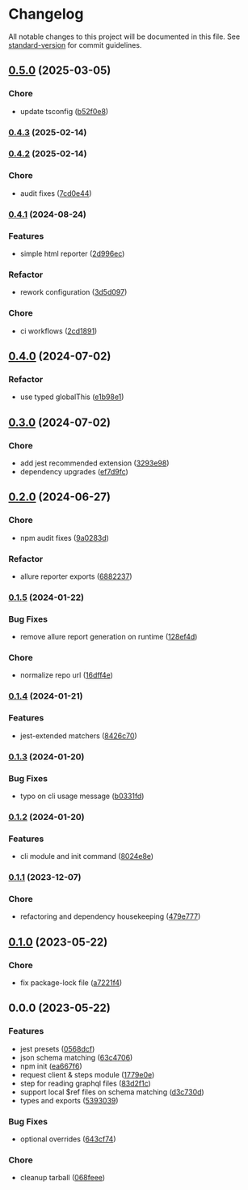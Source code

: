 # Changelog

All notable changes to this project will be documented in this file. See [standard-version](https://github.com/conventional-changelog/standard-version) for commit guidelines.

## [0.5.0](https://github.com/iamkenos/iris/compare/v0.4.3...v0.5.0) (2025-03-05)


### Chore

* update tsconfig ([b52f0e8](https://github.com/iamkenos/iris/commit/b52f0e80a1b06fba0f29b5c82b401e3b435360dd))

### [0.4.3](https://github.com/iamkenos/iris/compare/v0.4.2...v0.4.3) (2025-02-14)

### [0.4.2](https://github.com/iamkenos/iris/compare/v0.4.1...v0.4.2) (2025-02-14)


### Chore

* audit fixes ([7cd0e44](https://github.com/iamkenos/iris/commit/7cd0e448041328d018eaeb0686a19f645abf8325))

### [0.4.1](https://github.com/iamkenos/iris/compare/v0.4.0...v0.4.1) (2024-08-24)


### Features

* simple html reporter ([2d996ec](https://github.com/iamkenos/iris/commit/2d996ec80412d574e90a89adbe78cc9063e0fa62))


### Refactor

* rework configuration ([3d5d097](https://github.com/iamkenos/iris/commit/3d5d0971b7672fc8bc0d7ae69b257cea59dddfda))


### Chore

* ci workflows ([2cd1891](https://github.com/iamkenos/iris/commit/2cd18910a77ac59dc0e700840cd7da5eddc38b8f))

## [0.4.0](https://github.com/iamkenos/iris/compare/v0.3.0...v0.4.0) (2024-07-02)


### Refactor

* use typed globalThis ([e1b98e1](https://github.com/iamkenos/iris/commit/e1b98e1c5ed59b326c727897e47fba39b5627222))

## [0.3.0](https://github.com/iamkenos/iris/compare/v0.2.0...v0.3.0) (2024-07-02)


### Chore

* add jest recommended extension ([3293e98](https://github.com/iamkenos/iris/commit/3293e98e39771a0d29ebc71c76743b0fe834e90e))
* dependency upgrades ([ef7d9fc](https://github.com/iamkenos/iris/commit/ef7d9fc8f6310ae3fc394b2c059d373a417bcce7))

## [0.2.0](https://github.com/iamkenos/iris/compare/v0.1.5...v0.2.0) (2024-06-27)


### Chore

* npm audit fixes ([9a0283d](https://github.com/iamkenos/iris/commit/9a0283d98d948c50414a671bea26a912fc3235fa))


### Refactor

* allure reporter exports ([6882237](https://github.com/iamkenos/iris/commit/688223780f06a436709098390bead188f4af0aa3))

### [0.1.5](https://github.com/iamkenos/iris/compare/v0.1.4...v0.1.5) (2024-01-22)


### Bug Fixes

* remove allure report generation on runtime ([128ef4d](https://github.com/iamkenos/iris/commit/128ef4d8b4d854b65bd768d5446268e583d74bf9))


### Chore

* normalize repo url ([16dff4e](https://github.com/iamkenos/iris/commit/16dff4e80adb221d81253da988f24ad6694d0ef6))

### [0.1.4](https://github.com/iamkenos/iris/compare/v0.1.3...v0.1.4) (2024-01-21)


### Features

* jest-extended matchers ([8426c70](https://github.com/iamkenos/iris/commit/8426c70069e3bed29f5df78c109f8ee0c5606982))

### [0.1.3](https://github.com/iamkenos/iris/compare/v0.1.2...v0.1.3) (2024-01-20)


### Bug Fixes

* typo on cli usage message ([b0331fd](https://github.com/iamkenos/iris/commit/b0331fda8f3d324a8fd496afdeac9f02943368a9))

### [0.1.2](https://github.com/iamkenos/iris/compare/v0.1.1...v0.1.2) (2024-01-20)


### Features

* cli module and init command ([8024e8e](https://github.com/iamkenos/iris/commit/8024e8e70cc6f328a39f9b1fea910a1e30a5b78c))

### [0.1.1](https://github.com/iamkenos/iris/compare/v0.1.0...v0.1.1) (2023-12-07)


### Chore

* refactoring and dependency housekeeping ([479e777](https://github.com/iamkenos/iris/commit/479e777ae49b8aeb1c222a21c9dc8dce967e4248))

## [0.1.0](https://github.com/iamkenos/iris/compare/v0.0.0...v0.1.0) (2023-05-22)


### Chore

* fix package-lock file ([a7221f4](https://github.com/iamkenos/iris/commit/a7221f4f0ef536ae0baafd476fb4133fe1db2a74))

## 0.0.0 (2023-05-22)


### Features

* jest presets ([0568dcf](https://github.com/iamkenos/iris/commit/0568dcf348bb5a530045425484ff9df235febad6))
* json schema matching ([63c4706](https://github.com/iamkenos/iris/commit/63c47060ffae374db80ccf831115ae32377daa83))
* npm init ([ea667f6](https://github.com/iamkenos/iris/commit/ea667f67e88dfc1a2e5c0770456fdec557f105ae))
* request client & steps module ([1779e0e](https://github.com/iamkenos/iris/commit/1779e0ee525f538ee8eb32a54af3255cd0cc973d))
* step for reading graphql files ([83d2f1c](https://github.com/iamkenos/iris/commit/83d2f1ceaa3035f7c58ed0ac06d9be68668c6475))
* support local $ref files on schema matching ([d3c730d](https://github.com/iamkenos/iris/commit/d3c730d106fdc0b5e83213f936e72812538cf352))
* types and exports ([5393039](https://github.com/iamkenos/iris/commit/5393039afa10edf807fafaca34bd7146809c6e49))


### Bug Fixes

* optional overrides ([643cf74](https://github.com/iamkenos/iris/commit/643cf74a437d2c54e1295260b3ff14561bf3bd69))


### Chore

* cleanup tarball ([068feee](https://github.com/iamkenos/iris/commit/068feee6a00cea3fe8a1bfd33b5e5ee8f7fc3c5a))
